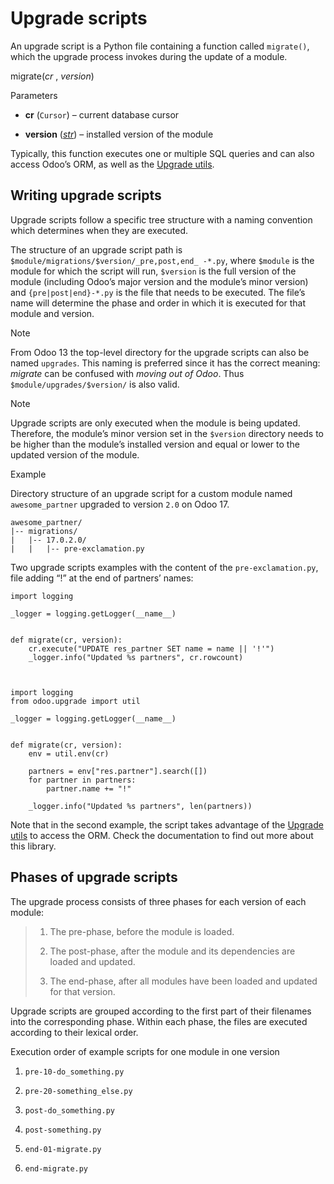 # Upgrade scripts

An upgrade script is a Python file containing a function called `migrate()`,
which the upgrade process invokes during the update of a module.

migrate(_cr_ , _version_)

    

Parameters

    

  * **cr** (`Cursor`) – current database cursor

  * **version** ([_str_](https://docs.python.org/3/library/stdtypes.html#str "\(in Python v3.12\)")) – installed version of the module

Typically, this function executes one or multiple SQL queries and can also
access Odoo’s ORM, as well as the [Upgrade utils](upgrade_utils.html).

## Writing upgrade scripts

Upgrade scripts follow a specific tree structure with a naming convention
which determines when they are executed.

The structure of an upgrade script path is
`$module/migrations/$version/_pre,post,end_ -*.py`, where `$module` is the
module for which the script will run, `$version` is the full version of the
module (including Odoo’s major version and the module’s minor version) and
`{pre|post|end}-*.py` is the file that needs to be executed. The file’s name
will determine the phase and order in which it is executed for that module and
version.

Note

From Odoo 13 the top-level directory for the upgrade scripts can also be named
`upgrades`. This naming is preferred since it has the correct meaning:
_migrate_ can be confused with _moving out of Odoo_. Thus
`$module/upgrades/$version/` is also valid.

Note

Upgrade scripts are only executed when the module is being updated. Therefore,
the module’s minor version set in the `$version` directory needs to be higher
than the module’s installed version and equal or lower to the updated version
of the module.

Example

Directory structure of an upgrade script for a custom module named
`awesome_partner` upgraded to version `2.0` on Odoo 17.

    
    
    awesome_partner/
    |-- migrations/
    |   |-- 17.0.2.0/
    |   |   |-- pre-exclamation.py
    

Two upgrade scripts examples with the content of the `pre-exclamation.py`,
file adding “!” at the end of partners’ names:

    
    
    import logging
    
    _logger = logging.getLogger(__name__)
    
    
    def migrate(cr, version):
        cr.execute("UPDATE res_partner SET name = name || '!'")
        _logger.info("Updated %s partners", cr.rowcount)
    
    
    
    import logging
    from odoo.upgrade import util
    
    _logger = logging.getLogger(__name__)
    
    
    def migrate(cr, version):
        env = util.env(cr)
    
        partners = env["res.partner"].search([])
        for partner in partners:
            partner.name += "!"
    
        _logger.info("Updated %s partners", len(partners))
    

Note that in the second example, the script takes advantage of the [Upgrade
utils](upgrade_utils.html) to access the ORM. Check the documentation to find
out more about this library.

## Phases of upgrade scripts

The upgrade process consists of three phases for each version of each module:

>   1. The pre-phase, before the module is loaded.
>
>   2. The post-phase, after the module and its dependencies are loaded and
> updated.
>
>   3. The end-phase, after all modules have been loaded and updated for that
> version.
>
>

Upgrade scripts are grouped according to the first part of their filenames
into the corresponding phase. Within each phase, the files are executed
according to their lexical order.

Execution order of example scripts for one module in one version

  1. `pre-10-do_something.py`

  2. `pre-20-something_else.py`

  3. `post-do_something.py`

  4. `post-something.py`

  5. `end-01-migrate.py`

  6. `end-migrate.py`

